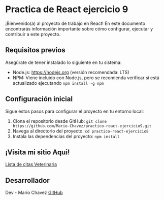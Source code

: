 # Practica de React ejercicio 9

¡Bienvenido(a) al proyecto de trabajo en React! En este documento encontrarás información importante sobre cómo configurar, ejecutar y contribuir a este proyecto.

## Requisitos previos

Asegúrate de tener instalado lo siguiente en tu sistema:

-   Node.js: https://nodejs.org (versión recomendada: LTS)
-   NPM: Viene incluido con Node.js, pero se recomienda verificar si está actualizado ejecutando `npm install -g npm`

## Configuración inicial

Sigue estos pasos para configurar el proyecto en tu entorno local:

1. Clona el repositorio desde GitHub: `git clone https://github.com/Mario-Chavez/practico-react-ejercicio9.git`
2. Navega al directorio del proyecto: `cd practico-react-ejercicio8`
3. Instala las dependencias del proyecto: `npm install`

## ¡Visita mi sitio Aqui!

[Lista de citas Veterinaria](https://practico-react-ejercicio9.netlify.app)

## Desarrollador

Dev - Mario Chavez [GitHub](https://github.com/Mario-Chavez)
